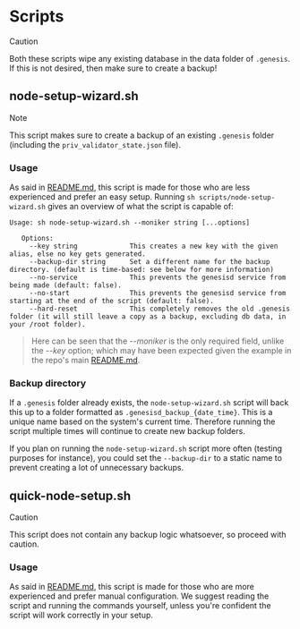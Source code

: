 # Scripts

> [!CAUTION]
> Both these scripts wipe any existing database in the data folder of `.genesis`. If this is not desired, then make sure to create a backup!

## node-setup-wizard.sh

> [!NOTE]
> This script makes sure to create a backup of an existing `.genesis` folder (including the `priv_validator_state.json` file).

### Usage

As said in [README.md](../README.md), this script is made for those who are less experienced and prefer an easy setup. Running `sh scripts/node-setup-wizard.sh` gives an overview of what the script is capable of:

```
Usage: sh node-setup-wizard.sh --moniker string [...options]

   Options:
     --key string             This creates a new key with the given alias, else no key gets generated.
     --backup-dir string      Set a different name for the backup directory. (default is time-based: see below for more information)
     --no-service             This prevents the genesisd service from being made (default: false).
     --no-start               This prevents the genesisd service from starting at the end of the script (default: false).
     --hard-reset             This completely removes the old .genesis folder (it will still leave a copy as a backup, excluding db data, in your /root folder).
```
> Here can be seen that the _--moniker_ is the only required field, unlike the _--key_ option; which may have been expected given the example in the repo's main [README.md](../README.md).

### Backup directory

If a `.genesis` folder already exists, the `node-setup-wizard.sh` script will back this up to a folder formatted as `.genesisd_backup_{date_time}`. This is a unique name based on the system's current time. Therefore running the script multiple times will continue to create new backup folders.

If you plan on running the `node-setup-wizard.sh` script more often (testing purposes for instance), you could set the `--backup-dir` to a static name to prevent creating a lot of unnecessary backups.

## quick-node-setup.sh

> [!CAUTION]
> This script does not contain any backup logic whatsoever, so proceed with caution.

### Usage

As said in [README.md](../README.md), this script is made for those who are more experienced and prefer manual configuration. We suggest reading the script and running the commands yourself, unless you're confident the script will work correctly in your setup.
